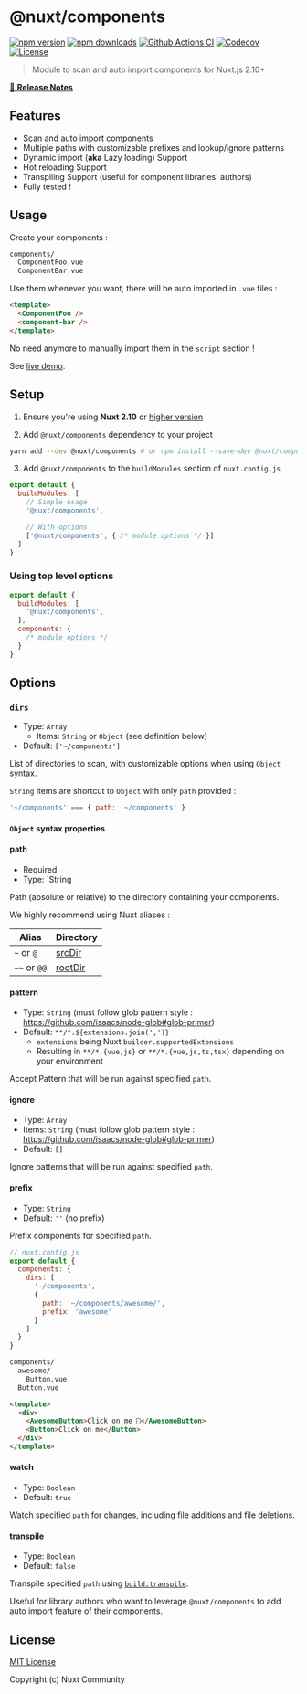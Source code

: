 # @nuxt/components

[![npm version][npm-version-src]][npm-version-href]
[![npm downloads][npm-downloads-src]][npm-downloads-href]
[![Github Actions CI][github-actions-ci-src]][github-actions-ci-href]
[![Codecov][codecov-src]][codecov-href]
[![License][license-src]][license-href]

> Module to scan and auto import components for Nuxt.js 2.10+

[📖 **Release Notes**](./CHANGELOG.md)



## Features

- Scan and auto import components
- Multiple paths with customizable prefixes and lookup/ignore patterns
- Dynamic import (**aka** Lazy loading) Support
- Hot reloading Support
- Transpiling Support (useful for component libraries' authors)
- Fully tested !



## Usage

Create your components :

```bash
components/
  ComponentFoo.vue
  ComponentBar.vue
```

Use them whenever you want, there will be auto imported in `.vue` files :

```html
<template>
  <ComponentFoo />
  <component-bar />
</template>
```

No need anymore to manually import them in the `script` section !

See [live demo](https://codesandbox.io/s/nuxt-components-cou9k).

## Setup

1. Ensure you're using **Nuxt 2.10** or [higher version](https://github.com/nuxt/nuxt.js/releases)

2. Add `@nuxt/components` dependency to your project

```bash
yarn add --dev @nuxt/components # or npm install --save-dev @nuxt/components
```

3. Add `@nuxt/components` to the `buildModules` section of `nuxt.config.js`

```js
export default {
  buildModules: [
    // Simple usage
    '@nuxt/components',

    // With options
    ['@nuxt/components', { /* module options */ }]
  ]
}
```

### Using top level options

```js
export default {
  buildModules: [
    '@nuxt/components',
  ],
  components: {
    /* module options */
  }
}
```

## Options

### `dirs`

- Type: `Array`
  - Items: `String` or `Object` (see definition below)
- Default: `['~/components']`

List of directories to scan, with customizable options when using `Object` syntax.

`String` items are shortcut to `Object` with only `path` provided :

```js
'~/components' === { path: '~/components' }
```



#### `Object` syntax properties

#### path

- Required
- Type: `String

Path (absolute or relative) to the directory containing your components.

We highly recommend using Nuxt aliases : 

| Alias        | Directory                                               |
| ------------ | ------------------------------------------------------- |
| `~` or `@`   | [srcDir](https://nuxtjs.org/api/configuration-srcdir)   |
| `~~` or `@@` | [rootDir](https://nuxtjs.org/api/configuration-rootdir) |

#### pattern

- Type: `String` (must follow glob pattern style : https://github.com/isaacs/node-glob#glob-primer)  
- Default: `**/*.${extensions.join(',')}`
  - `extensions` being Nuxt `builder.supportedExtensions`
  - Resulting in `**/*.{vue,js}` or `**/*.{vue,js,ts,tsx}` depending on your environment

Accept Pattern that will be run against specified `path`.

#### ignore

- Type: `Array`
- Items: `String` (must follow glob pattern style : https://github.com/isaacs/node-glob#glob-primer)
- Default: `[]`

Ignore patterns that will be run against specified `path`.

#### prefix

- Type: `String`
- Default: `''` (no prefix)

Prefix components for specified `path`.

```js
// nuxt.config.js
export default {
  components: {
    dirs: [
      '~/components',
      {
        path: '~/components/awesome/',
        prefix: 'awesome'
      }
    ]
  }
}
```

```bash
components/
  awesome/
    Button.vue
  Button.vue
```

```html
<template>
  <div>
    <AwesomeButton>Click on me 🤘</AwesomeButton>
    <Button>Click on me</Button>
  </div>
</template>
```

#### watch

- Type: `Boolean`
- Default: `true`

Watch specified `path` for changes, including file additions and file deletions.

#### transpile

- Type: `Boolean`
- Default: `false`

Transpile specified `path` using [`build.transpile`](https://nuxtjs.org/api/configuration-build#transpile).

Useful for library authors who want to leverage `@nuxt/components` to add auto import feature of their components.



## License

[MIT License](./LICENSE)

Copyright (c) Nuxt Community

<!-- Badges -->

[npm-version-src]: https://img.shields.io/npm/v/@nuxt/components/latest.svg?style=flat-square
[npm-version-href]: https://npmjs.com/package/@nuxt/components

[npm-downloads-src]: https://img.shields.io/npm/dt/@nuxt/components.svg?style=flat-square
[npm-downloads-href]: https://npmjs.com/package/@nuxt/components

[github-actions-ci-src]: https://github.com/nuxt/components/workflows/ci/badge.svg
[github-actions-ci-href]: https://github.com/nuxt/components/actions?query=workflow%3Aci

[codecov-src]: https://img.shields.io/codecov/c/github/nuxt/components.svg?style=flat-square
[codecov-href]: https://codecov.io/gh/nuxt/components

[license-src]: https://img.shields.io/npm/l/@nuxt/components.svg?style=flat-square
[license-href]: https://npmjs.com/package/@nuxt/components
